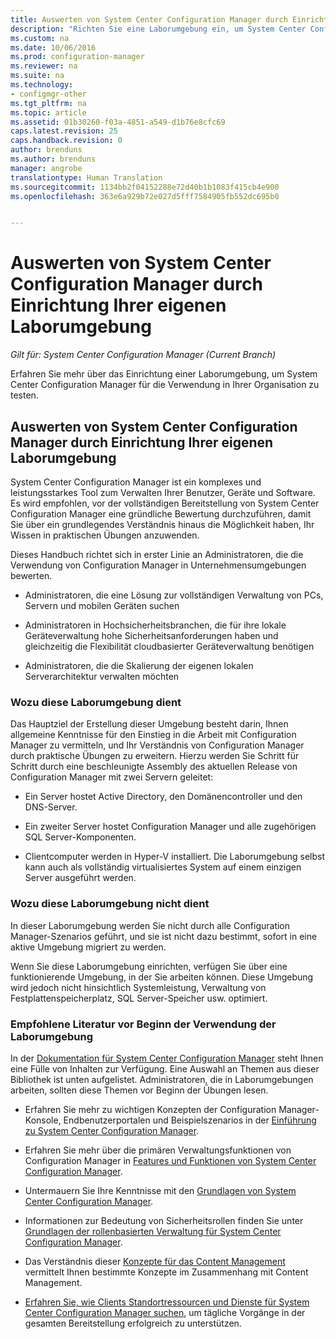 ```yaml
---
title: Auswerten von System Center Configuration Manager durch Einrichtung Ihrer eigenen Laborumgebung
description: "Richten Sie eine Laborumgebung ein, um System Center Configuration Manager für die Verwendung in Ihrer Organisation zu bewerten."
ms.custom: na
ms.date: 10/06/2016
ms.prod: configuration-manager
ms.reviewer: na
ms.suite: na
ms.technology:
- configmgr-other
ms.tgt_pltfrm: na
ms.topic: article
ms.assetid: 01b30260-f03a-4851-a549-d1b76e8cfc69
caps.latest.revision: 25
caps.handback.revision: 0
author: brenduns
ms.author: brenduns
manager: angrobe
translationtype: Human Translation
ms.sourcegitcommit: 1134bb2f04152288e72d40b1b1083f415cb4e900
ms.openlocfilehash: 363e6a929b72e027d5fff7584905fb552dc695b0


---
```

# <a name="evaluate-system-center-configuration-manager-by-building-your-own-lab-environment"></a>Auswerten von System Center Configuration Manager durch Einrichtung Ihrer eigenen Laborumgebung

*Gilt für: System Center Configuration Manager (Current Branch)*

Erfahren Sie mehr über das Einrichtung einer Laborumgebung, um System Center Configuration Manager für die Verwendung in Ihrer Organisation zu testen.  

## <a name="evaluate-system-center-configuration-manager-by-building-your-own-lab-environment"></a>Auswerten von System Center Configuration Manager durch Einrichtung Ihrer eigenen Laborumgebung  
 System Center Configuration Manager ist ein komplexes und leistungsstarkes Tool zum Verwalten Ihrer Benutzer, Geräte und Software. Es wird empfohlen, vor der vollständigen Bereitstellung von System Center Configuration Manager eine gründliche Bewertung durchzuführen, damit Sie über ein grundlegendes Verständnis hinaus die Möglichkeit haben, Ihr Wissen in praktischen Übungen anzuwenden.  

 Dieses Handbuch richtet sich in erster Linie an Administratoren, die die Verwendung von Configuration Manager in Unternehmensumgebungen bewerten.  

-   Administratoren, die eine Lösung zur vollständigen Verwaltung von PCs, Servern und mobilen Geräten suchen  

-   Administratoren in Hochsicherheitsbranchen, die für ihre lokale Geräteverwaltung hohe Sicherheitsanforderungen haben und gleichzeitig die Flexibilität cloudbasierter Geräteverwaltung benötigen  

-   Administratoren, die die Skalierung der eigenen lokalen Serverarchitektur verwalten möchten  

### <a name="what-this-lab-does"></a>Wozu diese Laborumgebung dient  
 Das Hauptziel der Erstellung dieser Umgebung besteht darin, Ihnen allgemeine Kenntnisse für den Einstieg in die Arbeit mit Configuration Manager zu vermitteln, und Ihr Verständnis von Configuration Manager durch praktische Übungen zu erweitern. Hierzu werden Sie Schritt für Schritt durch eine beschleunigte Assembly des aktuellen Release von Configuration Manager mit zwei Servern geleitet:  

-   Ein Server hostet Active Directory, den Domänencontroller und den DNS-Server.  

-   Ein zweiter Server hostet Configuration Manager und alle zugehörigen SQL Server-Komponenten.  

-   Clientcomputer werden in Hyper-V installiert. Die Laborumgebung selbst kann auch als vollständig virtualisiertes System auf einem einzigen Server ausgeführt werden.  

### <a name="what-this-lab-does-not-do"></a>Wozu diese Laborumgebung nicht dient  
 In dieser Laborumgebung werden Sie nicht durch alle Configuration Manager-Szenarios geführt, und sie ist nicht dazu bestimmt, sofort in eine aktive Umgebung migriert zu werden.  

 Wenn Sie diese Laborumgebung einrichten, verfügen Sie über eine funktionierende Umgebung, in der Sie arbeiten können. Diese Umgebung wird jedoch nicht hinsichtlich Systemleistung, Verwaltung von Festplattenspeicherplatz, SQL Server-Speicher usw. optimiert.  

###  <a name="a-namebkmkevalreca-recommended-reading-prior-to-beginning-the-lab"></a><a name="BKMK_EvalRec"></a> Empfohlene Literatur vor Beginn der Verwendung der Laborumgebung  
 In der [Dokumentation für System Center Configuration Manager](http://docs.microsoft.com/sccm/) steht Ihnen eine Fülle von Inhalten zur Verfügung. Eine Auswahl an Themen aus dieser Bibliothek ist unten aufgelistet. Administratoren, die in Laborumgebungen arbeiten, sollten diese Themen vor Beginn der Übungen lesen.  

-   Erfahren Sie mehr zu wichtigen Konzepten der Configuration Manager-Konsole, Endbenutzerportalen und Beispielszenarios in der [Einführung zu System Center Configuration Manager](../../core/understand/introduction.md).  

-   Erfahren Sie mehr über die primären Verwaltungsfunktionen von Configuration Manager in [Features und Funktionen von System Center Configuration Manager](../../core/plan-design/changes/features-and-capabilities.md).  

-   Untermauern Sie Ihre Kenntnisse mit den [Grundlagen von System Center Configuration Manager](../../core/understand/fundamentals.md).  

-   Informationen zur Bedeutung von Sicherheitsrollen finden Sie unter [Grundlagen der rollenbasierten Verwaltung für System Center Configuration Manager](../../core/understand/fundamentals-of-role-based-administration.md).  

-   Das Verständnis dieser [Konzepte für das Content Management](../../core/plan-design/hierarchy/fundamental-concepts-for-content-management.md#bkmk_Concepts) vermittelt Ihnen bestimmte Konzepte im Zusammenhang mit Content Management.  

-   [Erfahren Sie, wie Clients Standortressourcen und Dienste für System Center Configuration Manager suchen](../../core/plan-design/hierarchy/understand-how-clients-find-site-resources-and-services.md), um tägliche Vorgänge in der gesamten Bereitstellung erfolgreich zu unterstützen.  



<!--HONumber=Nov16_HO1-->


